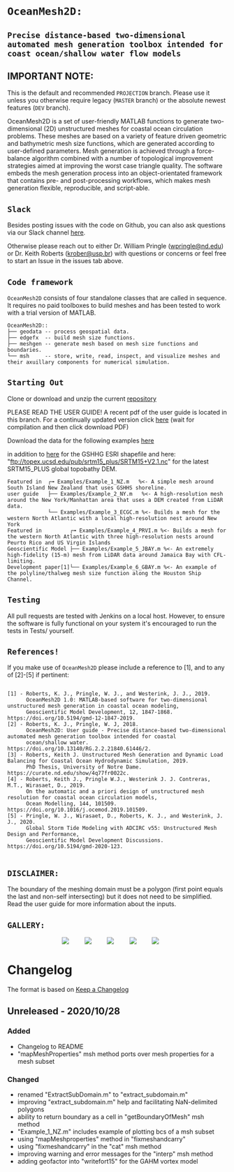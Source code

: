 # `OceanMesh2D:`
## `Precise distance-based two-dimensional automated mesh generation toolbox intended for coast ocean/shallow water flow models`

## IMPORTANT NOTE:
This is the default and recommended `PROJECTION` branch. Please use it unless you otherwise require legacy (`MASTER` branch) or the absolute newest features (`DEV` branch). 

OceanMesh2D is a set of user-friendly MATLAB functions to generate two-dimensional (2D) unstructured meshes for coastal ocean circulation problems. These meshes are based on a variety of feature driven geometric and bathymetric mesh size functions, which are generated according to user-defined parameters. Mesh generation is achieved through a force-balance algorithm combined with a number of topological improvement strategies aimed at improving the worst case triangle quality. The software embeds the mesh generation process into an object-orientated framework that contains pre- and post-processing workflows, which makes mesh generation flexible, reproducible, and script-able. 

## `Slack`

Besides posting issues with the code on Github, you can also ask questions via our Slack channel [here](https://join.slack.com/t/oceanmesh2d/shared_invite/zt-hcu2nag7-NUBw52cxxlYupLrc1hqvhw).

Otherwise please reach out to either Dr. William Pringle (wpringle@nd.edu) or Dr. Keith Roberts (krober@usp.br) with questions or concerns or feel free to start an Issue in the issues tab above. 



## `Code framework` 
`OceanMesh2D`  consists of four standalone classes that are called in sequence. It requires no paid toolboxes to build meshes and has been tested to work with a trial version of MATLAB.

    OceanMesh2D::
    ├── geodata -- process geospatial data.
    ├── edgefx  -- build mesh size functions.
    ├── meshgen -- generate mesh based on mesh size functions and boundaries.
    └── msh     -- store, write, read, inspect, and visualize meshes and their axuillary components for numerical simulation.

## `Starting Out`

Clone or download and unzip the current [repository](https://github.com/CHLNDDEV/OceanMesh2D/archive/Projection.zip)

PLEASE READ THE USER GUIDE!
A recent pdf of the user guide is located in this branch. For a continually updated version click [here](https://www.overleaf.com/read/hsqjhvtbkgvj#/54715995/) (wait for compilation and then click download PDF)

Download the data for the following examples [here](https://drive.google.com/open?id=1LeQJFKaVCM2K59pKO9jDcB02yjTmJPmL)
 
in addition to [here](http://www.soest.hawaii.edu/pwessel/gshhg/gshhg-shp-2.3.7.zip) for the GSHHG ESRI shapefile and here: "ftp://topex.ucsd.edu/pub/srtm15_plus/SRTM15+V2.1.nc" for the latest SRTM15_PLUS global topobathy DEM.
```
Featured in  ┌╼ Examples/Example_1_NZ.m   %<- A simple mesh around South Island New Zealand that uses GSHHS shoreline. 
user guide   ├── Examples/Example_2_NY.m   %<- A high-resolution mesh around the New York/Manhattan area that uses a DEM created from LiDAR data.  
             └── Examples/Example_3_ECGC.m %<- Builds a mesh for the western North Atlantic with a local high-resolution nest around New York
Featured in         ┌╼ Examples/Example_4_PRVI.m %<- Builds a mesh for the western North Atlantic with three high-resolution nests around Peurto Rico and US Virgin Islands
Geoscientific Model ├── Examples/Example_5_JBAY.m %<- An extremely high-fidelity (15-m) mesh from LiDAR data around Jamaica Bay with CFL-limiting.
Development paper[1]└── Examples/Example_6_GBAY.m %<- An example of the polyline/thalweg mesh size function along the Houston Ship Channel. 

```

## `Testing` 

All pull requests are tested with Jenkins on a local host. However, to ensure the software is fully functional on your system it's encouraged to run the tests in Tests/ yourself. 



## `References!`

If you make use of `OceanMesh2D` please include a reference to [1], and to any of [2]-[5] if pertinent:
```

[1] - Roberts, K. J., Pringle, W. J., and Westerink, J. J., 2019. 
      OceanMesh2D 1.0: MATLAB-based software for two-dimensional unstructured mesh generation in coastal ocean modeling, 
      Geoscientific Model Development, 12, 1847-1868. https://doi.org/10.5194/gmd-12-1847-2019.
[2] - Roberts, K. J., Pringle, W. J, 2018. 
      OceanMesh2D: User guide - Precise distance-based two-dimensional automated mesh generation toolbox intended for coastal
      ocean/shallow water. https://doi.org/10.13140/RG.2.2.21840.61446/2.     
[3] - Roberts, Keith J. Unstructured Mesh Generation and Dynamic Load Balancing for Coastal Ocean Hydrodynamic Simulation, 2019.
      PhD Thesis, University of Notre Dame. https://curate.nd.edu/show/4q77fr0022c.
[4] - Roberts, Keith J., Pringle W.J., Westerink J. J. Contreras, M.T., Wirasaet, D., 2019. 
      On the automatic and a priori design of unstructured mesh resolution for coastal ocean circulation models, 
      Ocean Modelling, 144, 101509. https://doi.org/10.1016/j.ocemod.2019.101509.
[5] - Pringle, W. J., Wirasaet, D., Roberts, K. J., and Westerink, J. J., 2020.
      Global Storm Tide Modeling with ADCIRC v55: Unstructured Mesh Design and Performance, 
      Geoscientific Model Development Discussions. https://doi.org/10.5194/gmd-2020-123.
      
```

## `DISCLAIMER: `
The boundary of the meshing domain must be a polygon (first point equals the last and non-self intersecting) but it does not need to be simplified. Read the user guide for more information about the inputs.

## `GALLERY: `
<p align="center">
  <img src = "imgs/VizGilgo.png"> &nbsp &nbsp &nbsp &nbsp
  <img src = "imgs/Example1.png"> &nbsp &nbsp &nbsp &nbsp
  <img src = "imgs/nesting.png"> &nbsp &nbsp &nbsp &nbsp
  <img src = "imgs/ResoNA.png"> &nbsp &nbsp &nbsp &nbsp
  <img src = "imgs/Globalocean.jpg"> &nbsp &nbsp &nbsp &nbsp
</p>

Changelog
=========

The format is based on [Keep a Changelog](https://keepachangelog.com/en/1.0.0/)

## Unreleased - 2020/10/28
### Added
- Changelog to README
- "mapMeshProperties" msh method ports over mesh properties for a mesh subset

### Changed
- renamed "ExtractSubDomain.m" to "extract_subdomain.m"
- improving "extract_subdomain.m" help and facilitating NaN-delimited polygons
- ability to return boundary as a cell in "getBoundaryOfMesh" msh method
- "Example_1_NZ.m" includes example of plotting bcs of a msh subset
- using "mapMeshproperties" method in "fixmeshandcarry" 
- using "fixmeshandcarry" in the "cat" msh method
- improving warning and error messages for the "interp" msh method
- adding geofactor into "writefort15" for the GAHM vortex model
